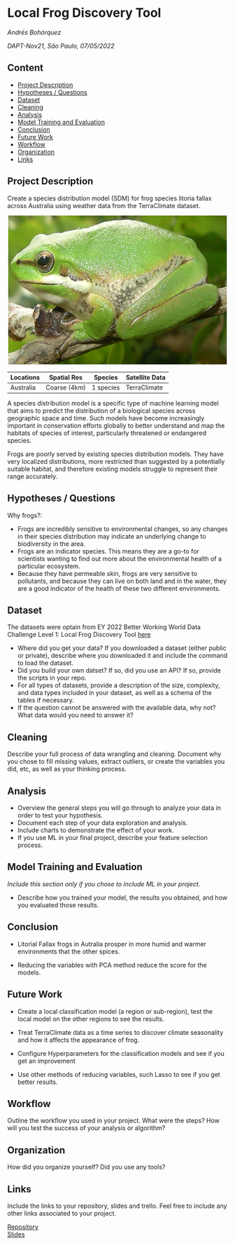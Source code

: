 # Local Frog Discovery Tool
*Andrés Bohórquez*

*DAPT-Nov21, São Paulo, 07/05/2022*

## Content
- [Project Description](#project-description)
- [Hypotheses / Questions](#hypotheses-/-questions)
- [Dataset](#dataset)
- [Cleaning](#cleaning)
- [Analysis](#analysis)
- [Model Training and Evaluation](#model-training-and-evaluation)
- [Conclusion](#conclusion)
- [Future Work](#future-work)
- [Workflow](#workflow)
- [Organization](#organization)
- [Links](#links)
<a name="project-description"></a>

## Project Description

Create a species distribution model (SDM) for frog species litoria fallax across Australia using weather data from the TerraClimate dataset.

<center>
<img src="pictures/Litoria_fallax.jpg" width="500" height="340"> 


| Locations                     | Spatial Res        | Species          | Satellite Data                                                |
|-------------------------------|--------------------|------------------|---------------------------------------------------------------|
| Australia                     | Coarse (4km)  | 1 species  | TerraClimate    

</center>

A species distribution model is a specific type of machine learning model that aims to predict the distribution of a biological species across geographic space and time. Such models have become increasingly important in conservation efforts globally to better understand and map the habitats of species of interest, particularly threatened or endangered species. 

Frogs are poorly served by existing species distribution models. They have very localized distributions, more restricted than suggested by a potentially suitable   habitat, and therefore existing models struggle to represent their range accurately.

<a name="hypotheses-/-questions"></a>

## Hypotheses / Questions

Why frogs?:
* Frogs are incredibly sensitive to environmental changes, so any changes in their species distribution may indicate an underlying change to biodiversity in the area.
* Frogs are an indicator species. This means they are a go-to for scientists wanting to find out more about the environmental health of a particular ecosystem.
* Because they have permeable skin, frogs are very sensitive to pollutants, and because they can live on both land and in the water, they are a good indicator of the health of these two different environments.

<a name="dataset"></a>

## Dataset

The datasets were optain from EY 2022 Better Working World Data Challenge Level 1: Local Frog Discovery Tool [here](https://challenge.ey.com/challenges/level-1-local-frog-discovery-tool-SXnArnHsm/data-description)



* Where did you get your data? If you downloaded a dataset (either public or private), describe where you downloaded it and include the command to load the dataset.
* Did you build your own datset? If so, did you use an API? If so, provide the scripts in your repo.
* For all types of datasets, provide a description of the size, complexity, and data types included in your dataset, as well as a schema of the tables if necessary.
* If the question cannot be answered with the available data, why not? What data would you need to answer it?

<a name="cleaning"></a>

## Cleaning
Describe your full process of data wrangling and cleaning. Document why you chose to fill missing values, extract outliers, or create the variables you did, etc, as well as your thinking process.

<a name="analysis"></a>

## Analysis
* Overview the general steps you will go through to analyze your data in order to test your hypothesis.
* Document each step of your data exploration and analysis.
* Include charts to demonstrate the effect of your work. 
* If you use ML in your final project, describe your feature selection process.

<a name="model-training-and-evaluation"></a>

## Model Training and Evaluation
*Include this section only if you chose to include ML in your project.*
* Describe how you trained your model, the results you obtained, and how you evaluated those results.

<a name="conclusion"></a>

## Conclusion

* Litorial Fallax frogs in Autralia prosper in more humid and warmer environments that the other spices.

* Reducing the variables with PCA method reduce the score for the models. 


<a name="future-work"></a>

## Future Work

* Create a local classification model (a region or sub-region), test the local model on the other regions to see the results.

* Treat TerraClimate data as a time series to discover climate seasonality and how it affects the appearance of  frog.

* Configure Hyperparameters for the classification models and see if you get an improvement

* Use other methods of reducing variables, such Lasso to see if you get better results.


<a name="workflow"></a>

## Workflow
Outline the workflow you used in your project. What were the steps?
How will you test the success of your analysis or algorithm?

<a name="organization"></a>

## Organization
How did you organize yourself? Did you use any tools?

<a name="links"></a>

## Links
Include the links to your repository, slides and trello. Feel free to include any other links associated to your project. 

[Repository](https://github.com/)  
[Slides](https://slides.com/)  
